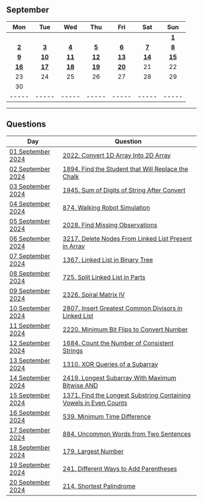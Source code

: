 September
---
| Mon | Tue | Wed | Thu | Fri | Sat | Sun |
| :---: | :---: | :---: | :---: | :---: | :---: | :---: |
|     |     |     |     |     |     | [**1**](01) |
| [**2**](02) | [**3**](03) | [**4**](04) | [**5**](05) | [**6**](06) | [**7**](07) | [**8**](08) |
| [**9**](09) | [**10**](10) | [**11**](11) | [**12**](12) | [**13**](13) | [**14**](14) | [**15**](15) |
| [**16**](16) | [**17**](17) | [**18**](18) | [**19**](19) | [**20**](20) | 21  | 22  |
| 23  | 24  | 25  | 26  | 27  | 28  | 29  |
| 30  |     |     |     |     |     |     |
| ----- | ----- | ----- | ----- | ----- | ----- | ----- |

---

Questions
---
| Day | Question |
| --- | --- |
| [01 September 2024](01) | [2022. Convert 1D Array Into 2D Array](https://leetcode.com/problems/convert-1d-array-into-2d-array) |
| [02 September 2024](02) | [1894. Find the Student that Will Replace the Chalk](https://leetcode.com/problems/find-the-student-that-will-replace-the-chalk) |
| [03 September 2024](03) | [1945. Sum of Digits of String After Convert](https://leetcode.com/problems/sum-of-digits-of-string-after-convert) |
| [04 September 2024](04) | [874. Walking Robot Simulation](https://leetcode.com/problems/walking-robot-simulation) |
| [05 September 2024](05) | [2028. Find Missing Observations](https://leetcode.com/problems/find-missing-observations) |
| [06 September 2024](06) | [3217. Delete Nodes From Linked List Present in Array](https://leetcode.com/problems/delete-nodes-from-linked-list-present-in-array) |
| [07 September 2024](07) | [1367. Linked List in Binary Tree](https://leetcode.com/problems/linked-list-in-binary-tree) |
| [08 September 2024](08) | [725. Split Linked List in Parts](https://leetcode.com/problems/split-linked-list-in-parts) |
| [09 September 2024](09) | [2326. Spiral Matrix IV](https://leetcode.com/problems/spiral-matrix-iv) |
| [10 September 2024](10) | [2807. Insert Greatest Common Divisors in Linked List](https://leetcode.com/problems/insert-greatest-common-divisors-in-linked-list) |
| [11 September 2024](11) | [2220. Minimum Bit Flips to Convert Number](https://leetcode.com/problems/minimum-bit-flips-to-convert-number) |
| [12 September 2024](12) | [1684. Count the Number of Consistent Strings](https://leetcode.com/problems/count-the-number-of-consistent-strings) |
| [13 September 2024](13) | [1310. XOR Queries of a Subarray](https://leetcode.com/problems/xor-queries-of-a-subarray) |
| [14 September 2024](14) | [2419. Longest Subarray With Maximum Bitwise AND](https://leetcode.com/problems/longest-subarray-with-maximum-bitwise-and) |
| [15 September 2024](15) | [1371. Find the Longest Substring Containing Vowels in Even Counts](https://leetcode.com/problems/find-the-longest-substring-containing-vowels-in-even-counts) |
| [16 September 2024](16) | [539. Minimum Time Difference](https://leetcode.com/problems/minimum-time-difference) |
| [17 September 2024](17) | [884. Uncommon Words from Two Sentences](https://leetcode.com/problems/uncommon-words-from-two-sentences) |
| [18 September 2024](18) | [179. Largest Number](https://leetcode.com/problems/largest-number) |
| [19 September 2024](19) | [241. Different Ways to Add Parentheses](https://leetcode.com/problems/different-ways-to-add-parentheses) |
| [20 September 2024](20) | [214. Shortest Palindrome](https://leetcode.com/problems/shortest-palindrome) |
